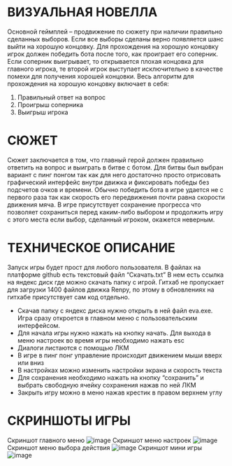 # ВИЗУАЛЬНАЯ НОВЕЛЛА
Основной геймплей – продвижение по сюжету при наличии правильно сделанных выборов. Если все выборы сделаны верно появляется шанс выйти на хорошую концовку. Для прохождения на хорошую концовку игрок должен победить бота после того, как проиграет его соперник. Если соперник выигрывает, то открывается плохая концовка для главного игрока, те второй игрок выступает исключительно в качестве помехи для получения хорошей концовки. Весь алгоритм для прохождения на хорошую концовку включает в себя:
1)	Правильный ответ на вопрос
3)	Проигрыш соперника
4)	Выигрыш игрока
# СЮЖЕТ
Сюжет заключается в том, что главный герой должен правильно ответить на вопрос и выиграть в битве с ботом. Для битвы был выбран вариант с пинг понгом так как для него достаточно просто отрисовать графический интерфейс внутри движка и фиксировать победы без подсчетов очков и времени. Обычно победить бота в игре удается не с первого раза так как скорость его передвижения почти равна скорости движения мяча. 
В игре присутствует сохранение прогресса что позволяет сохраниться перед каким-либо выбором и продолжить игру с этого места если выбор, сделанный игроком, окажется неверным. 
# ТЕХНИЧЕСКОЕ ОПИСАНИЕ
Запуск игры будет прост для любого пользователя. В файлах на платформе github есть текстовый файл “Скачать.txt” В нем есть ссылка на яндекс диск где можно скачать папку с игрой. Гитхаб не пропускает для загрузки 1400 файлов движка Renpy, по этому в обновлениях на гитхабе присутствует сам код отдельно.
*	Скачав папку с яндекс диска нужно открыть в ней файл eva.exe. Игра сразу откроется в главном меню с пользовательским интерфейсом.
*	 Для начала игры нужно нажать на кнопку начать. Для выхода в меню настроек во время игры необходимо нажать esc
*	Диалоги листаются с помощью ЛКМ
*	В игре в пинг понг управление происходит движением мыши вверх или вниз
*	В настройках можно изменить настройки экрана и скорость текста
*	Для сохранения необходимо нажать на кнопку “сохранить” и выбрать свободную ячейку сохранения нажав по ней ЛКМ
*	Закрыть игру можно в меню нажав крестик в правом верхнем углу
# СКРИНШОТЫ ИГРЫ
Скриншот главного меню
![image](https://github.com/user-attachments/assets/9bb69f2c-9aab-4003-82f8-0041fafd85e2)
Скриншот меню настроек
![image](https://github.com/user-attachments/assets/9ce8fa57-a4ab-4a9b-bd4a-08fe4f922d2d)
Скриншот меню выбора действия
![image](https://github.com/user-attachments/assets/3817a5f4-93e8-4364-8c4a-726204b219c4)
Скриншот мини игры
![image](https://github.com/user-attachments/assets/0bc4d2e1-db39-4e58-a374-9b8a14ab8082)
